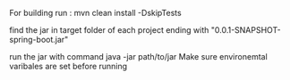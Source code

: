 
For building run : 
mvn clean install -DskipTests


find the jar in target folder of each project ending with
"0.0.1-SNAPSHOT-spring-boot.jar"

run the jar with command
java -jar path/to/jar
Make sure environemtal varibales are set before running